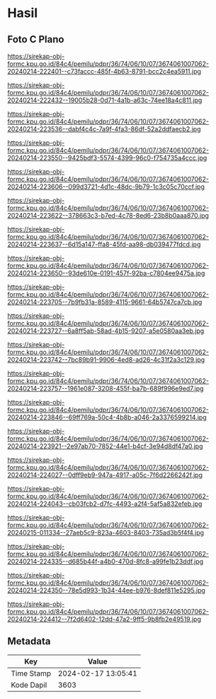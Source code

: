 # Hasil

## Foto C Plano

https://sirekap-obj-formc.kpu.go.id/84c4/pemilu/pdpr/36/74/06/10/07/3674061007062-20240214-222401--c73faccc-485f-4b63-8791-bcc2c4ea5911.jpg

https://sirekap-obj-formc.kpu.go.id/84c4/pemilu/pdpr/36/74/06/10/07/3674061007062-20240214-222432--19005b28-0d71-4a1b-a63c-74ee18a4c811.jpg

https://sirekap-obj-formc.kpu.go.id/84c4/pemilu/pdpr/36/74/06/10/07/3674061007062-20240214-223536--dabf4c4c-7a9f-4fa3-86df-52a2ddfaecb2.jpg

https://sirekap-obj-formc.kpu.go.id/84c4/pemilu/pdpr/36/74/06/10/07/3674061007062-20240214-223550--9425bdf3-5574-4399-96c0-f754735a4ccc.jpg

https://sirekap-obj-formc.kpu.go.id/84c4/pemilu/pdpr/36/74/06/10/07/3674061007062-20240214-223606--099d3721-4d1c-48dc-9b79-1c3c05c70ccf.jpg

https://sirekap-obj-formc.kpu.go.id/84c4/pemilu/pdpr/36/74/06/10/07/3674061007062-20240214-223622--378663c3-b7ed-4c78-8ed6-23b8b0aaa870.jpg

https://sirekap-obj-formc.kpu.go.id/84c4/pemilu/pdpr/36/74/06/10/07/3674061007062-20240214-223637--6d15a147-ffa8-45fd-aa98-db039477fdcd.jpg

https://sirekap-obj-formc.kpu.go.id/84c4/pemilu/pdpr/36/74/06/10/07/3674061007062-20240214-223650--93de610e-0191-457f-92ba-c7804ee9475a.jpg

https://sirekap-obj-formc.kpu.go.id/84c4/pemilu/pdpr/36/74/06/10/07/3674061007062-20240214-223705--7b9fb31a-8589-4115-9661-64b5747ca7cb.jpg

https://sirekap-obj-formc.kpu.go.id/84c4/pemilu/pdpr/36/74/06/10/07/3674061007062-20240214-223727--6a8ff5ab-58ad-4b15-9207-a5e0580aa3eb.jpg

https://sirekap-obj-formc.kpu.go.id/84c4/pemilu/pdpr/36/74/06/10/07/3674061007062-20240214-223742--7bc89b91-9906-4ed8-ad26-4c31f2a3c129.jpg

https://sirekap-obj-formc.kpu.go.id/84c4/pemilu/pdpr/36/74/06/10/07/3674061007062-20240214-223757--1961e087-3208-455f-ba7b-689f996e9ed7.jpg

https://sirekap-obj-formc.kpu.go.id/84c4/pemilu/pdpr/36/74/06/10/07/3674061007062-20240214-223846--69ff769a-50c4-4b8b-a046-2a3376599214.jpg

https://sirekap-obj-formc.kpu.go.id/84c4/pemilu/pdpr/36/74/06/10/07/3674061007062-20240214-223921--2e97ab70-7852-44e1-b4cf-3e94d8df47a0.jpg

https://sirekap-obj-formc.kpu.go.id/84c4/pemilu/pdpr/36/74/06/10/07/3674061007062-20240214-224027--0dff9eb9-947a-4917-a05c-7f6d2266242f.jpg

https://sirekap-obj-formc.kpu.go.id/84c4/pemilu/pdpr/36/74/06/10/07/3674061007062-20240214-224043--cb03fcb2-d7fc-4493-a2f4-5af5a832efeb.jpg

https://sirekap-obj-formc.kpu.go.id/84c4/pemilu/pdpr/36/74/06/10/07/3674061007062-20240215-011334--27aeb5c9-823a-4603-8403-735ad3b5f4f4.jpg

https://sirekap-obj-formc.kpu.go.id/84c4/pemilu/pdpr/36/74/06/10/07/3674061007062-20240214-224335--d685b44f-a4b0-470d-8fc8-a99fe1b23ddf.jpg

https://sirekap-obj-formc.kpu.go.id/84c4/pemilu/pdpr/36/74/06/10/07/3674061007062-20240214-224350--78e5d993-1b34-44ee-b976-8def811e5295.jpg

https://sirekap-obj-formc.kpu.go.id/84c4/pemilu/pdpr/36/74/06/10/07/3674061007062-20240214-224412--7f2d6402-12dd-47a2-9ff5-9b8fb2e49519.jpg


## Metadata

| Key        | Value               |
| ---------- | ------------------- |
| Time Stamp | 2024-02-17 13:05:41 |
| Kode Dapil | 3603                |



